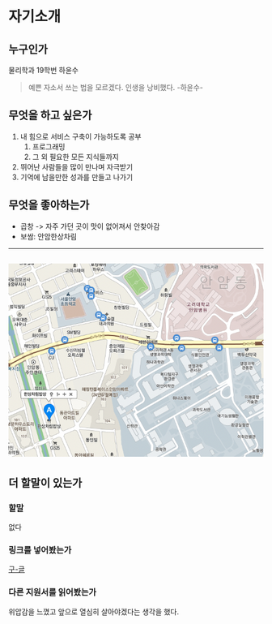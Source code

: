 # 자기소개
## 누구인가
물리학과 19학번 하윤수
> 예쁜 자소서 쓰는 법을 모르겠다. 인생을 낭비했다.
> -하윤수-

## 무엇을 하고 싶은가
1. 내 힘으로 서비스 구축이 가능하도록 공부
    1. 프로그래밍
    2. 그 외 필요한 모든 지식들까지
2. 뛰어난 사람들을 많이 만나며 자극받기
3. 기억에 남을만한 성과를 만들고 나가기

## 무엇을 좋아하는가
+ 곱창 -> 자주 가던 곳이 맛이 없어져서 안찾아감
+ 보쌈: 안암한상차림
---
![map](Map.png)
---

## 더 할말이 있는가
### 할말
없다

### 링크를 넣어봤는가
[구-글](https://www.google.com)

### 다른 지원서를 읽어봤는가
위압감을 느꼈고 앞으로 열심히 살아야겠다는 생각을 했다.